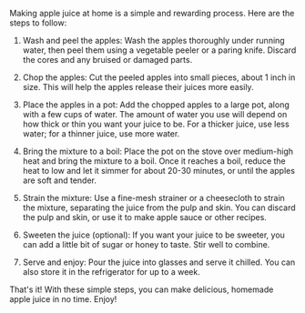 Making apple juice at home is a simple and rewarding process. Here are the steps to follow:

1. Wash and peel the apples: Wash the apples thoroughly under running water, then peel them using a vegetable peeler or a paring knife. Discard the cores and any bruised or damaged parts.

2. Chop the apples: Cut the peeled apples into small pieces, about 1 inch in size. This will help the apples release their juices more easily.

3. Place the apples in a pot: Add the chopped apples to a large pot, along with a few cups of water. The amount of water you use will depend on how thick or thin you want your juice to be. For a thicker juice, use less water; for a thinner juice, use more water.

4. Bring the mixture to a boil: Place the pot on the stove over medium-high heat and bring the mixture to a boil. Once it reaches a boil, reduce the heat to low and let it simmer for about 20-30 minutes, or until the apples are soft and tender.

5. Strain the mixture: Use a fine-mesh strainer or a cheesecloth to strain the mixture, separating the juice from the pulp and skin. You can discard the pulp and skin, or use it to make apple sauce or other recipes.

6. Sweeten the juice (optional): If you want your juice to be sweeter, you can add a little bit of sugar or honey to taste. Stir well to combine.

7. Serve and enjoy: Pour the juice into glasses and serve it chilled. You can also store it in the refrigerator for up to a week.

That's it! With these simple steps, you can make delicious, homemade apple juice in no time. Enjoy!